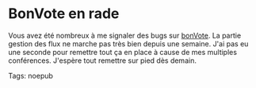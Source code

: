 # BonVote en rade

Vous avez été nombreux à me signaler des bugs sur [bonVote](http://www.bonvote.com). La partie gestion des flux ne marche pas très bien depuis une semaine. J'ai pas eu une seconde pour remettre tout ça en place à cause de mes multiples conférences. J'espère tout remettre sur pied dès demain.

Tags: noepub